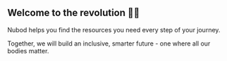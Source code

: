 ## Welcome to the revolution 👋🏽

Nubod helps you find the resources you need every step of your journey.

Together, we will build an inclusive, smarter future - one where all our bodies matter.
